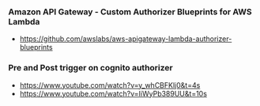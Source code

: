 ### Amazon API Gateway - Custom Authorizer Blueprints for AWS Lambda

- https://github.com/awslabs/aws-apigateway-lambda-authorizer-blueprints

### Pre and Post trigger on cognito authorizer 

- https://www.youtube.com/watch?v=y_whCBFKlj0&t=4s
- https://www.youtube.com/watch?v=IiWyPb389UU&t=10s
